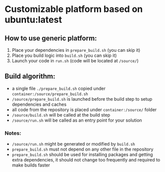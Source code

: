 # Customizable platform based on ubuntu:latest

## How to use generic platform:

1. Place your dependencies in `prepare_build.sh` (you can skip it)
2. Place you build logic into `build.sh` (you can skip it)
3. Launch your code in `run.sh` (code will be located at `/source/`)


## Build algorithm:

* a single file `./prepare_build.sh` copied under `container:/source/prepare_build.sh`
* `/source/prepare_build.sh` is launched before the build step to setup dependencies and caches
* all code from the repository is placed under `container:/source/` folder
* `/source/build.sh` will be called at the build step
* `/source/run.sh` will be called as an entry point for your solution

### Notes:

* `/source/run.sh` might be generated or modified by `build.sh`
* `prepare_build.sh` must not depend on any other file in the repository
* `prepare_build.sh` should be used for installing packages and getting extra dependencies, it should not change too frequently and required to make builds faster
